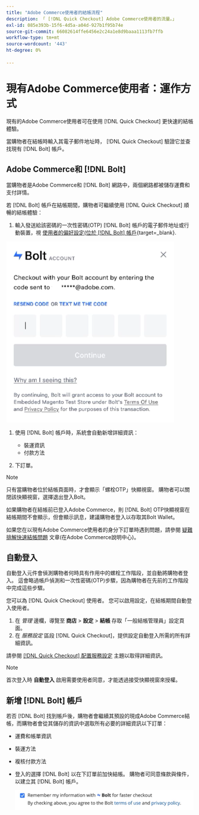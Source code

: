 ```yaml
---
title: "Adobe Commerce使用者的結帳流程"
description: 「 [!DNL Quick Checkout] Adobe Commerce使用者的流量。」
exl-id: 085e393b-15f6-4d5a-a04d-927b1f95b74e
source-git-commit: 66082614ffe6456e2c24a1e8d9baaa1113fb7ffb
workflow-type: tm+mt
source-wordcount: '443'
ht-degree: 0%

---
```


# 現有Adobe Commerce使用者：運作方式

現有的Adobe Commerce使用者可在使用 [!DNL Quick Checkout] 更快速的結帳體驗。

當購物者在結帳時輸入其電子郵件地址時， [!DNL Quick Checkout] 驗證它並查找現有 [!DNL Bolt] 帳戶。

## Adobe Commerce和 [!DNL Bolt]

當購物者是Adobe Commerce和 [!DNL Bolt] 網路中，兩個網路都被儲存運費和支付詳情。

若 [!DNL Bolt] 帳戶在結帳期間，購物者可繼續使用 [!DNL Quick Checkout] 順暢的結帳體驗：

1. 輸入發送給該密碼的一次性密碼(OTP) [!DNL Bolt] 帳戶的電子郵件地址或行動裝置，視 [使用者的偏好設定(位於 [!DNL Bolt] 帳戶](https://help.bolt.com/shoppers/account/account-settings/#how-to-set-preferred-login-method){target=_blank}.

![OTP快顯視窗](assets/pop-up.png)

1. 使用 [!DNL Bolt] 帳戶時，系統會自動新增詳細資訊：

   - 裝運資訊
   - 付款方法

1. 下訂單。

>[!NOTE]
>
> 只有當購物者位於結帳頁面時，才會顯示「螺栓OTP」快顯視窗。 購物者可以關閉該快顯視窗，選擇退出登入Bolt。

如果購物者在結帳前已登入Adobe Commerce，則 [!DNL Bolt] OTP快顯視窗在結帳期間不會顯示，但會顯示訊息，建議購物者登入以存取其Bolt Wallet。

如果您在以現有Adobe Commerce使用者的身分下訂單時遇到問題，請參閱 [疑難排解快速結帳問題](https://experienceleague.adobe.com/docs/commerce-knowledge-base/kb/troubleshooting/miscellaneous/quick-checkout-issues.html) 文章(在Adobe Commerce說明中心)。

## 自動登入

自動登入元件會偵測購物者何時具有作用中的螺栓工作階段，並自動將購物者登入。 這會略過帳戶偵測和一次性密碼(OTP)步驟，因為購物者在先前的工作階段中完成這些步驟。

您可以為 [!DNL Quick Checkout] 使用者。 您可以啟用設定，在結帳期間自動登入使用者。

1. 在 _管理_ 邊欄，導覽至 **商店** > **設定** > **結帳** 存取「一般結帳管理員」設定頁面。
1. 在 _服務設定_ 區段 [!DNL Quick Checkout]，提供設定自動登入所需的所有詳細資訊。

請參閱 [[!DNL Quick Checkout] 配置服務設定](../quick-checkout/onboarding.md#configure-service-settings) 主題以取得詳細資訊。

>[!NOTE]
>
> 首次登入時 **自動登入** 啟用需要使用者同意，才能透過接受快顯視窗來授權。

## 新增 [!DNL Bolt] 帳戶

若否 [!DNL Bolt] 找到帳戶後，購物者會繼續其預設的現成Adobe Commerce結帳，而購物者會從其儲存的資訊中選取所有必要的詳細資訊以下訂單：

- 運費和帳單資訊
- 裝運方法
- 複核付款方法
- 登入的選擇 [!DNL Bolt] 以在下訂單前加快結帳。 購物者可同意條款與條件，以建立其 [!DNL Bolt] 帳戶。

   ![記住 [!DNL Bolt]](assets/checkbox-remember-bolt.png)
